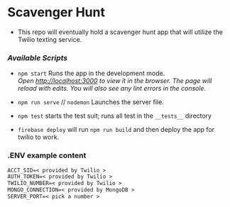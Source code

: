 # Scavenger Hunt

- This repo will eventually hold a scavenger hunt app that will utilize the Twilio texting service.

### _Available Scripts_

- `npm start` Runs the app in the development mode.<br />
  _Open [http://localhost:3000](http://localhost:3000) to view it in the browser.
  The page will reload with edits. You will also see any lint errors in the console._

- `npm run serve` // `nodemon` Launches the server file.
- `npm test` starts the test suit; runs all test in the `__tests__` directory
- `firebase deploy` will run `npm run build` and then deploy the app for twilio to work.

### .ENV example content

```txt
ACCT_SID=< provided by Twilio >
AUTH_TOKEN=< provided by Twilio >
TWILIO_NUMBER=< provided by Twilio >
MONGO_CONNECTION=< provided by MongoDB >
SERVER_PORT=< pick a number >
```
